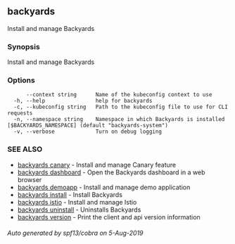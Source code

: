 ## backyards

Install and manage Backyards

### Synopsis

Install and manage Backyards

### Options

```
      --context string      Name of the kubeconfig context to use
  -h, --help                help for backyards
  -c, --kubeconfig string   Path to the kubeconfig file to use for CLI requests
  -n, --namespace string    Namespace in which Backyards is installed [$BACKYARDS_NAMESPACE] (default "backyards-system")
  -v, --verbose             Turn on debug logging
```

### SEE ALSO

* [backyards canary](backyards_canary.md)	 - Install and manage Canary feature
* [backyards dashboard](backyards_dashboard.md)	 - Open the Backyards dashboard in a web browser
* [backyards demoapp](backyards_demoapp.md)	 - Install and manage demo application
* [backyards install](backyards_install.md)	 - Install Backyards
* [backyards istio](backyards_istio.md)	 - Install and manage Istio
* [backyards uninstall](backyards_uninstall.md)	 - Uninstalls Backyards
* [backyards version](backyards_version.md)	 - Print the client and api version information

###### Auto generated by spf13/cobra on 5-Aug-2019
